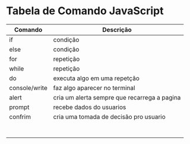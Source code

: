 # Tabela de Comando JavaScript

| Comando | Descrição |
| -- | -- |
| if | condição |
| else | condição |
| for | repetição |
| while | repetição |
| do | executa algo em uma repetção |
| console/write | faz algo aparecer no terminal |
| alert | cria um alerta sempre que recarrega a pagina |
| prompt | recebe dados do usuarios |
| confrim | cria uma tomada de decisão pro usuario | 
| | | 
| | | 
| | | 
| | | 
| | | 
| | | 
| | | 
